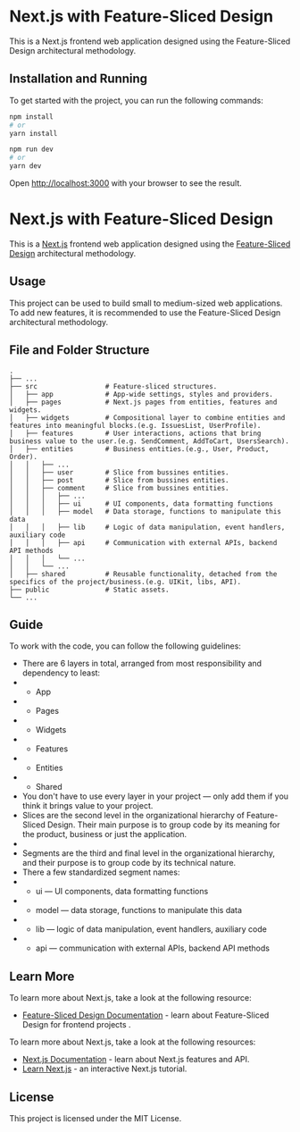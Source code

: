 # Next.js with Feature-Sliced Design

This is a Next.js frontend web application designed using the Feature-Sliced Design architectural methodology.

## Installation and Running

To get started with the project, you can run the following commands:

```bash
npm install
# or
yarn install
```

```bash
npm run dev
# or
yarn dev
```

Open [http://localhost:3000](http://localhost:3000) with your browser to see the result.

# Next.js with Feature-Sliced Design

This is a [Next.js](https://nextjs.org/) frontend web application designed using
the [Feature-Sliced Design](https://feature-sliced.design/) architectural methodology.

## Usage

This project can be used to build small to medium-sized web applications. To add new features, it is recommended to use
the Feature-Sliced Design architectural methodology.

## File and Folder Structure

    .
    ├── ...
    ├── src                 # Feature-sliced structures.
    │   ├── app             # App-wide settings, styles and providers.
    │   ├── pages           # Next.js pages from entities, features and widgets.
    │   ├── widgets         # Compositional layer to combine entities and features into meaningful blocks.(e.g. IssuesList, UserProfile).
    │   ├── features        # User interactions, actions that bring business value to the user.(e.g. SendComment, AddToCart, UsersSearch).
    │   ├── entities        # Business entities.(e.g., User, Product, Order).
    │   │   ├── ...
    │   │   ├── user        # Slice from bussines entities.
    │   │   ├── post        # Slice from bussines entities.
    │   │   ├── comment     # Slice from bussines entities.
    │   │   │   ├── ...
    │   │   │   ├── ui      # UI components, data formatting functions
    │   │   │   ├── model   # Data storage, functions to manipulate this data
    │   │   │   ├── lib     # Logic of data manipulation, event handlers, auxiliary code
    │   │   │   ├── api     # Communication with external APIs, backend API methods
    │   │   │   └── ...
    │   │   └── ...
    │   ├── shared          # Reusable functionality, detached from the specifics of the project/business.(e.g. UIKit, libs, API).
    ├── public              # Static assets.
    └── ...

## Guide

To work with the code, you can follow the following guidelines:

- There are 6 layers in total, arranged from most responsibility and dependency to least:
-
    - App
-
    - Pages
-
    - Widgets
-
    - Features
-
    - Entities
-
    - Shared
- You don't have to use every layer in your project — only add them if you think it brings value to your project.
- Slices are the second level in the organizational hierarchy of Feature-Sliced Design. Their main purpose is to group
  code by its meaning for the product, business or just the application.
-
- Segments are the third and final level in the organizational hierarchy, and their purpose is to group code by its
  technical nature.
- There a few standardized segment names:
-
    - ui — UI components, data formatting functions
-
    - model — data storage, functions to manipulate this data
-
    - lib — logic of data manipulation, event handlers, auxiliary code
-
    - api — communication with external APIs, backend API methods

## Learn More

To learn more about Next.js, take a look at the following resource:

- [Feature-Sliced Design Documentation](https://feature-sliced.design/) - learn about Feature-Sliced Design for frontend
  projects .

To learn more about Next.js, take a look at the following resources:

- [Next.js Documentation](https://nextjs.org/docs) - learn about Next.js features and API.
- [Learn Next.js](https://nextjs.org/learn) - an interactive Next.js tutorial.

## License

This project is licensed under the MIT License.